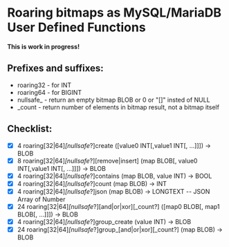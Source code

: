 # Roaring bitmaps as MySQL/MariaDB User Defined Functions

**This is work in progress!**

## Prefixes and suffixes:

* roaring32 - for INT
* roaring64 - for BIGINT
* nullsafe_ - return an empty bitmap BLOB or 0 or "[]" insted of NULL
* _count    - return number of elements in bitmap result, not a bitmap itself

## Checklist:

* [x]  4 roaring[32|64]_[nullsafe_?]create ([value0 INT[,value1 INT[, ...]]]) -> BLOB
* [x]  8 roaring[32|64]_[nullsafe_?][remove|insert] (map BLOB[, value0 INT[,value1 INT[, ...]]]) -> BLOB
* [x]  4 roaring[32|64]_[nullsafe_?]contains (map BLOB, value INT) -> BOOL
* [x]  4 roaring[32|64]_[nullsafe_?]count (map BLOB) -> INT
* [x]  4 roaring[32|64]_[nullsafe_?]json (map BLOB) -> LONGTEXT -- JSON Array of Number
* [x] 24 roaring[32|64]_[nullsafe_?][and|or|xor][_count?] ([map0 BLOB[, map1 BLOB[, ...]]]) -> BLOB
* [x]  4 roaring[32|64]_[nullsafe_?]group_create (value INT) -> BLOB
* [x] 24 roaring[32|64]_[nullsafe_?]group_[and|or|xor][_count?] (map BLOB) -> BLOB
